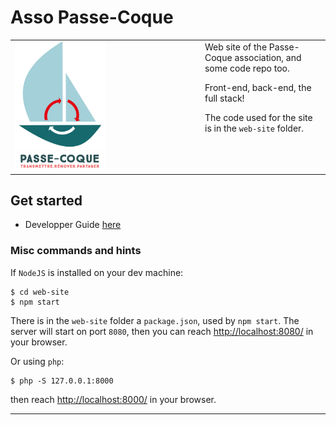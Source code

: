# Asso Passe-Coque

<table>
<tr>
<td style="vertical-align: top;">
<img src="./web-site/logos/logo.02.png" width="50%" height="auto">  
<img src="./web-site/logos/LOGO_PC_txt_only.png" width="50%" height="auto">  
</td>
<td style="vertical-align: top;">
Web site of the Passe-Coque association, and some code repo too.  

Front-end, back-end, the full stack!  

The code used for the site is in the `web-site` folder.
</td>
</tr>
</table> 

## Get started

- Developper Guide [here](./admin/HOW-TO.md)

### Misc commands and hints
If `NodeJS` is installed on your dev machine:
```
$ cd web-site
$ npm start
```
There is in the `web-site` folder a `package.json`, used by `npm start`. The server will start on port `8080`, then you can reach
<http://localhost:8080/> in your browser.

Or using `php`:
```
$ php -S 127.0.0.1:8000    
```
then reach <http://localhost:8000/> in your browser.

---
